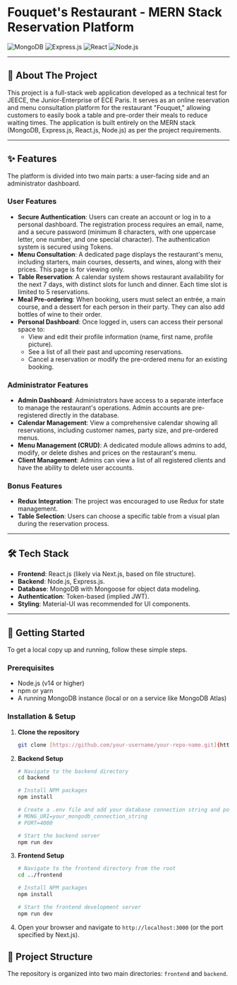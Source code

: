 # Fouquet's Restaurant - MERN Stack Reservation Platform

![MongoDB](https://img.shields.io/badge/MongoDB-47A248?style=for-the-badge&logo=mongodb&logoColor=white)
![Express.js](https://img.shields.io/badge/Express.js-000000?style=for-the-badge&logo=express&logoColor=white)
![React](https://img.shields.io/badge/React-20232A?style=for-the-badge&logo=react&logoColor=61DAFB)
![Node.js](https://img.shields.io/badge/Node.js-339933?style=for-the-badge&logo=nodedotjs&logoColor=white)

---

## 📜 About The Project

This project is a full-stack web application developed as a technical test for JEECE, the Junior-Enterprise of ECE Paris. It serves as an online reservation and menu consultation platform for the restaurant "Fouquet," allowing customers to easily book a table and pre-order their meals to reduce waiting times. The application is built entirely on the MERN stack (MongoDB, Express.js, React.js, Node.js) as per the project requirements.

---

## ✨ Features

The platform is divided into two main parts: a user-facing side and an administrator dashboard.

### User Features

* **Secure Authentication**: Users can create an account or log in to a personal dashboard. The registration process requires an email, name, and a secure password (minimum 8 characters, with one uppercase letter, one number, and one special character). The authentication system is secured using Tokens.
* **Menu Consultation**: A dedicated page displays the restaurant's menu, including starters, main courses, desserts, and wines, along with their prices. This page is for viewing only.
* **Table Reservation**: A calendar system shows restaurant availability for the next 7 days, with distinct slots for lunch and dinner. Each time slot is limited to 5 reservations.
* **Meal Pre-ordering**: When booking, users must select an entrée, a main course, and a dessert for each person in their party. They can also add bottles of wine to their order.
* **Personal Dashboard**: Once logged in, users can access their personal space to:
    * View and edit their profile information (name, first name, profile picture).
    * See a list of all their past and upcoming reservations.
    * Cancel a reservation or modify the pre-ordered menu for an existing booking.

### Administrator Features

* **Admin Dashboard**: Administrators have access to a separate interface to manage the restaurant's operations. Admin accounts are pre-registered directly in the database.
* **Calendar Management**: View a comprehensive calendar showing all reservations, including customer names, party size, and pre-ordered menus.
* **Menu Management (CRUD)**: A dedicated module allows admins to add, modify, or delete dishes and prices on the restaurant's menu.
* **Client Management**: Admins can view a list of all registered clients and have the ability to delete user accounts.

### Bonus Features

* **Redux Integration**: The project was encouraged to use Redux for state management.
* **Table Selection**: Users can choose a specific table from a visual plan during the reservation process.

---

## 🛠️ Tech Stack

* **Frontend**: React.js (likely via Next.js, based on file structure).
* **Backend**: Node.js, Express.js.
* **Database**: MongoDB with Mongoose for object data modeling.
* **Authentication**: Token-based (implied JWT).
* **Styling**: Material-UI was recommended for UI components.

---

## 🚀 Getting Started

To get a local copy up and running, follow these simple steps.

### Prerequisites

* Node.js (v14 or higher)
* npm or yarn
* A running MongoDB instance (local or on a service like MongoDB Atlas)

### Installation & Setup

1.  **Clone the repository**
    ```sh
    git clone [https://github.com/your-username/your-repo-name.git](https://github.com/your-username/your-repo-name.git)
    ```

2.  **Backend Setup**
    ```sh
    # Navigate to the backend directory
    cd backend

    # Install NPM packages
    npm install

    # Create a .env file and add your database connection string and port
    # MONG_URI=your_mongodb_connection_string
    # PORT=4000
    
    # Start the backend server
    npm run dev
    ```

3.  **Frontend Setup**
    ```sh
    # Navigate to the frontend directory from the root
    cd ../frontend

    # Install NPM packages
    npm install

    # Start the frontend development server
    npm run dev
    ```
4.  Open your browser and navigate to `http://localhost:3000` (or the port specified by Next.js).

## 📁 Project Structure

The repository is organized into two main directories: `frontend` and `backend`.
